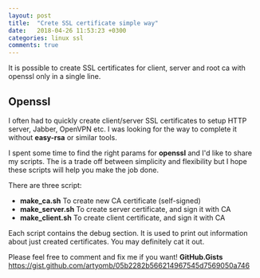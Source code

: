 ```yaml
---
layout: post
title:  "Crete SSL certificate simple way"
date:   2018-04-26 11:53:23 +0300
categories: linux ssl
comments: true
---
```


It is possible to create SSL certificates for client, server and root ca with openssl only in a single line.

## Openssl
I often had to quickly create client/server SSL certificates to setup HTTP server, Jabber, OpenVPN etc.
I was looking for the way to complete it without **easy-rsa** or similar tools.  

I spent some time to find the right params for **openssl** and I'd like to share my scripts. 
The is a trade off between simplicity and flexibility but I hope these scripts will help you make the job done.

There are three script:  
- **make_ca.sh**
  To create new CA certificate (self-signed)
- **make_server.sh** 
  To create server certificate, and sign it with CA
- **make_client.sh**
  To create client certificate, and sign it with CA
  
Each script contains the debug section. It is used to print out information about just created certificates. 
You may definitely cat it out.

Please feel free to comment and fix me if you want!
**GitHub.Gists** <https://gist.github.com/artyomb/05b2282b566214967545d7569050a746>

<script src="https://gist.github.com/artyomb/05b2282b566214967545d7569050a746.js"></script>